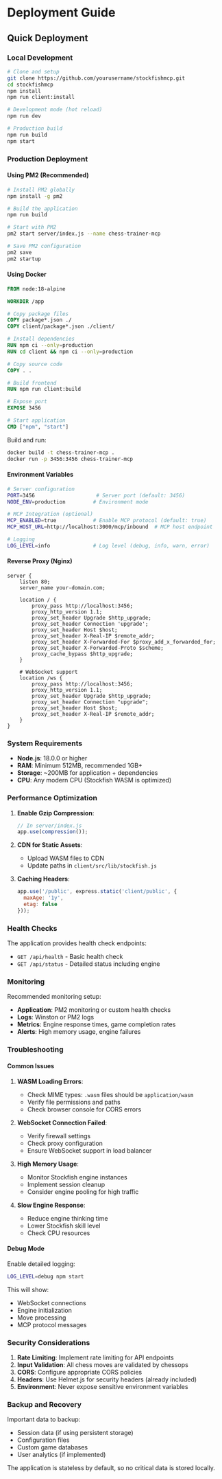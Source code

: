 # Deployment Guide

## Quick Deployment

### Local Development
```bash
# Clone and setup
git clone https://github.com/yourusername/stockfishmcp.git
cd stockfishmcp
npm install
npm run client:install

# Development mode (hot reload)
npm run dev

# Production build
npm run build
npm start
```

### Production Deployment

#### Using PM2 (Recommended)
```bash
# Install PM2 globally
npm install -g pm2

# Build the application
npm run build

# Start with PM2
pm2 start server/index.js --name chess-trainer-mcp

# Save PM2 configuration
pm2 save
pm2 startup
```

#### Using Docker
```dockerfile
FROM node:18-alpine

WORKDIR /app

# Copy package files
COPY package*.json ./
COPY client/package*.json ./client/

# Install dependencies
RUN npm ci --only=production
RUN cd client && npm ci --only=production

# Copy source code
COPY . .

# Build frontend
RUN npm run client:build

# Expose port
EXPOSE 3456

# Start application
CMD ["npm", "start"]
```

Build and run:
```bash
docker build -t chess-trainer-mcp .
docker run -p 3456:3456 chess-trainer-mcp
```

#### Environment Variables

```bash
# Server configuration
PORT=3456                    # Server port (default: 3456)
NODE_ENV=production         # Environment mode

# MCP Integration (optional)
MCP_ENABLED=true            # Enable MCP protocol (default: true)
MCP_HOST_URL=http://localhost:3000/mcp/inbound  # MCP host endpoint

# Logging
LOG_LEVEL=info              # Log level (debug, info, warn, error)
```

#### Reverse Proxy (Nginx)

```nginx
server {
    listen 80;
    server_name your-domain.com;

    location / {
        proxy_pass http://localhost:3456;
        proxy_http_version 1.1;
        proxy_set_header Upgrade $http_upgrade;
        proxy_set_header Connection 'upgrade';
        proxy_set_header Host $host;
        proxy_set_header X-Real-IP $remote_addr;
        proxy_set_header X-Forwarded-For $proxy_add_x_forwarded_for;
        proxy_set_header X-Forwarded-Proto $scheme;
        proxy_cache_bypass $http_upgrade;
    }

    # WebSocket support
    location /ws {
        proxy_pass http://localhost:3456;
        proxy_http_version 1.1;
        proxy_set_header Upgrade $http_upgrade;
        proxy_set_header Connection "upgrade";
        proxy_set_header Host $host;
        proxy_set_header X-Real-IP $remote_addr;
    }
}
```

### System Requirements

- **Node.js**: 18.0.0 or higher
- **RAM**: Minimum 512MB, recommended 1GB+
- **Storage**: ~200MB for application + dependencies
- **CPU**: Any modern CPU (Stockfish WASM is optimized)

### Performance Optimization

1. **Enable Gzip Compression**:
   ```javascript
   // In server/index.js
   app.use(compression());
   ```

2. **CDN for Static Assets**:
   - Upload WASM files to CDN
   - Update paths in `client/src/lib/stockfish.js`

3. **Caching Headers**:
   ```javascript
   app.use('/public', express.static('client/public', {
     maxAge: '1y',
     etag: false
   }));
   ```

### Health Checks

The application provides health check endpoints:

- `GET /api/health` - Basic health check
- `GET /api/status` - Detailed status including engine

### Monitoring

Recommended monitoring setup:
- **Application**: PM2 monitoring or custom health checks
- **Logs**: Winston or PM2 logs
- **Metrics**: Engine response times, game completion rates
- **Alerts**: High memory usage, engine failures

### Troubleshooting

#### Common Issues

1. **WASM Loading Errors**:
   - Check MIME types: `.wasm` files should be `application/wasm`
   - Verify file permissions and paths
   - Check browser console for CORS errors

2. **WebSocket Connection Failed**:
   - Verify firewall settings
   - Check proxy configuration
   - Ensure WebSocket support in load balancer

3. **High Memory Usage**:
   - Monitor Stockfish engine instances
   - Implement session cleanup
   - Consider engine pooling for high traffic

4. **Slow Engine Response**:
   - Reduce engine thinking time
   - Lower Stockfish skill level
   - Check CPU resources

#### Debug Mode

Enable detailed logging:
```bash
LOG_LEVEL=debug npm start
```

This will show:
- WebSocket connections
- Engine initialization
- Move processing
- MCP protocol messages

### Security Considerations

1. **Rate Limiting**: Implement rate limiting for API endpoints
2. **Input Validation**: All chess moves are validated by chessops
3. **CORS**: Configure appropriate CORS policies
4. **Headers**: Use Helmet.js for security headers (already included)
5. **Environment**: Never expose sensitive environment variables

### Backup and Recovery

Important data to backup:
- Session data (if using persistent storage)
- Configuration files
- Custom game databases
- User analytics (if implemented)

The application is stateless by default, so no critical data is stored locally. 